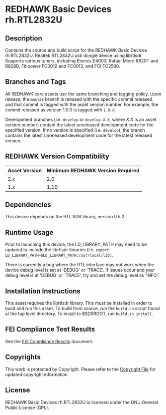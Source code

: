 # REDHAWK Basic Devices rh.RTL2832U

## Description

Contains the source and build script for the REDHAWK Basic Devices rh.RTL2832U.
Realtek RTL2832U usb dongle device using librtlsdr. Supports various tuners,
including Elonics E4000, Rafael Micro R820T and R828D, Fitipower FC0012 and
FC0013, and FCI FC2580.

## Branches and Tags

All REDHAWK core assets use the same branching and tagging policy. Upon release,
the `master` branch is rebased with the specific commit released, and that
commit is tagged with the asset version number. For example, the commit released
as version 1.0.0 is tagged with `1.0.0`.

Development branches (i.e. `develop` or `develop-X.X`, where *X.X* is an asset
version number) contain the latest unreleased development code for the specified
version. If no version is specified (i.e. `develop`), the branch contains the
latest unreleased development code for the latest released version.

## REDHAWK Version Compatibility

| Asset Version | Minimum REDHAWK Version Required |
| ------------- | -------------------------------- |
| 2.x           | 2.0                              |
| 1.x           | 1.10                             |

## Dependencies

This device depends on the RTL SDR library, version 0.5.2.

## Runtime Usage

Prior to launching this device, the LD_LIBRARY_PATH may need to be updated to
include the librtlsdr libraries (i.e. `export
LD_LIBRARY_PATH=$LD_LIBRARY_PATH:/usr/local/lib)`.

There is currently a bug where the RTL interface may not work when the device
debug level is set at 'DEBUG' or 'TRACE'.  If issues occur and your debug level
is at 'DEBUG' or 'TRACE', try and set the debug level as 'INFO'.

## Installation Instructions

This asset requires the librtlsdr library. This must be installed in order to
build and run this asset. To build from source, run the `build.sh` script found
at the top level directory. To install to $SDRROOT, run `build.sh install`.

## FEI Compliance Test Results

See the [FEI Compliance Results](tests/FEI_Compliance_Results.md) document.

## Copyrights

This work is protected by Copyright. Please refer to the
[Copyright File](COPYRIGHT) for updated copyright information.

## License

REDHAWK Basic Devices rh.RTL2832U is licensed under the GNU General Public
License (GPL).
